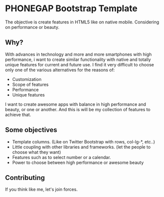 
# PHONEGAP Bootstrap Template

The objective is create features in HTML5 like on native mobile. Considering on performance or beauty.

## Why?

With advances in technology and more and more smartphones with high performance, i want to create similar functionality with native and totally unique features for current and future use. I find it very difficult to choose only one of the various alternatives for the reasons of:

* Customization
* Scope of features
* Performance
* Unique features

I want to create awesome apps with balance in high performance and beauty, or one or another. And this is will be my collection of features to achieve that.

## Some objectives

* Template columns. (Like on Twitter Bootstrap with rows, col-lg-*, etc..)
* Little coupling with other libraries and frameworks. (let the people to choose what they want)
* Features such as to select number or a calendar.
* Power to choose between high performance or awesome beauty

## Contributing

If you think like me, let's join forces.

